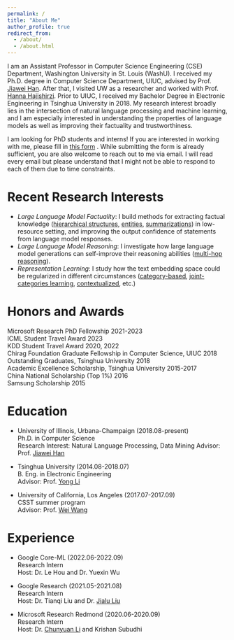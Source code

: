 ```yaml
---
permalink: /
title: "About Me"
author_profile: true
redirect_from: 
  - /about/
  - /about.html
---
```



I am an Assistant Professor in Computer Science Engineering (CSE) Department, Washington University in St. Louis (WashU). I received my Ph.D. degree in Computer Science Department, UIUC, advised by Prof. [Jiawei Han](http://hanj.cs.illinois.edu). After that, I visited UW as a researcher and worked with Prof. [Hanna Hajishirzi](https://homes.cs.washington.edu/~hannaneh/). Prior to UIUC, I received my Bachelor Degree in Electronic Engineering in Tsinghua University in 2018. My research interest broadly lies in the intersection of natural language processing and machine learning, and I am especially interested in understanding the properties of language models as well as improving their factuality and trustworthiness.

I am looking for PhD students and interns! If you are interested in working with me, please fill in [this form](https://docs.google.com/forms/d/e/1FAIpQLSeFDUgS0Q6CiH2-SjztPRwPP4DxCED5THhKdTOgIP3fh4LSTw/viewform) . While submitting the form is already sufficient, you are also welcome to reach out to me via email. I will read every email but please understand that I might not be able to respond to each of them due to time constraints.


Recent Research Interests
======
* <em>Large Language Model Factuality</em>: I build methods for extracting factual knowledge ([hierarchical structures](https://arxiv.org/abs/2010.06714), [entities](https://arxiv.org/abs/2012.14978), [summarizations](https://arxiv.org/abs/2110.08845)) in low-resource setting, and improving the output confidence of statements from language model responses.
* <em>Large Language Model Reasoning</em>: I investigate how large language model generations can self-improve their reasoning abilities ([multi-hop reasoning](https://arxiv.org/abs/2210.11610)).
* <em>Representation Learning</em>: I study how the text embedding space could be regularized in different circumstances ([category-based](https://arxiv.org/abs/1908.07162), [joint-categories learning](https://arxiv.org/abs/2010.06705), [contextualized](https://arxiv.org/abs/2202.04582), etc.)


Honors and Awards
======
Microsoft Research PhD Fellowship  2021-2023  
ICML Student Travel Award  2023  
KDD Student Travel Award  2020, 2022  
Chirag Foundation Graduate Fellowship in Computer Science, UIUC  2018  
Outstanding Graduates, Tsinghua University  2018  
Academic Excellence Scholarship, Tsinghua University  2015-2017  
China National Scholarship (Top 1%)  2016  
Samsung Scholarship  2015  

 
Education
======
* University of Illinois, Urbana-Champaign (2018.08-present)  
  Ph.D. in Computer Science  
  Research Interest: Natural Language Processing, Data Mining
  Advisor: Prof. [Jiawei Han](http://hanj.cs.illinois.edu)  

* Tsinghua University (2014.08-2018.07)  
  B. Eng. in Electronic Engineering  
  Advisor: Prof. [Yong Li](http://fi.ee.tsinghua.edu.cn/~liyong/)  

* University of California, Los Angeles (2017.07-2017.09)  
  CSST summer program  
  Advisor: Prof. [Wei Wang](http://web.cs.ucla.edu/~weiwang/)  


Experience
======
* Google Core-ML (2022.06-2022.09)  
  Research Intern  
  Host: Dr. Le Hou and Dr. Yuexin Wu

* Google Research (2021.05-2021.08)  
  Research Intern  
  Host: Dr. Tianqi Liu and Dr. [Jialu Liu](https://jialu.info/)

* Microsoft Research Redmond (2020.06-2020.09)  
  Research Intern  
  Host: Dr. [Chunyuan Li](http://chunyuan.li/) and Krishan Subudhi  





